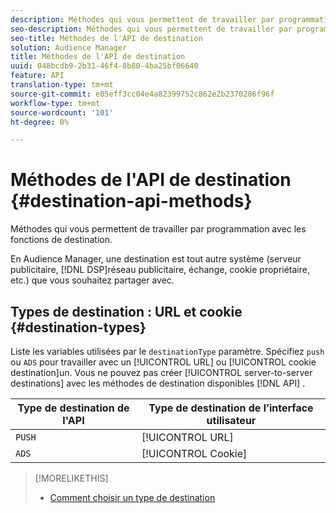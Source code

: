 ```yaml
---
description: Méthodes qui vous permettent de travailler par programmation avec les fonctions de destination.
seo-description: Méthodes qui vous permettent de travailler par programmation avec les fonctions de destination.
seo-title: Méthodes de l'API de destination
solution: Audience Manager
title: Méthodes de l'API de destination
uuid: 048bcdb9-2b31-46f4-8b80-4ba25bf06640
feature: API
translation-type: tm+mt
source-git-commit: e05eff3cc04e4a82399752c862e2b2370286f96f
workflow-type: tm+mt
source-wordcount: '101'
ht-degree: 0%

---
```



# Méthodes de l&#39;API de destination {#destination-api-methods}

Méthodes qui vous permettent de travailler par programmation avec les fonctions de destination.

<!-- c_destinations_api.xml -->

En Audience Manager, une destination est tout autre système (serveur publicitaire, [!DNL DSP]réseau publicitaire, échange, cookie propriétaire, etc.) que vous souhaitez partager avec.

## Types de destination : URL et cookie {#destination-types}

Liste les variables utilisées par le `destinationType` paramètre. Spécifiez `push` ou `ADS` pour travailler avec un [!UICONTROL URL] ou [!UICONTROL cookie destination]un. Vous ne pouvez pas créer [!UICONTROL server-to-server destinations] avec les méthodes de destination disponibles [!DNL API] .

<!-- r_destination_types.xml -->

| Type de destination de l&#39;API | Type de destination de l’interface utilisateur |
|---|---|
| `PUSH` | [!UICONTROL URL] |
| `ADS` | [!UICONTROL Cookie] |

>[!MORELIKETHIS]
>
>* [Comment choisir un type de destination](../../../features/destinations/destinations.md)

